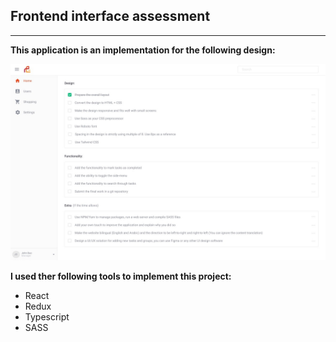 ## Frontend interface assessment
---
**This application is an implementation for the following design:**

![UI Design](UI.jpg)


**I used ther following tools to implement this project:**
* React
* Redux
* Typescript
* SASS